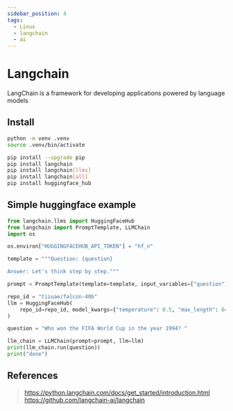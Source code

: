 ```yaml
---
sidebar_position: 4
tags:
  - Linux
  - langchain
  - ai
---
```



# Langchain

LangChain is a framework for developing applications powered by language models

## Install

```bash
python -m venv .venv
source .venv/bin/activate

pip install --upgrade pip
pip install langchain
pip install langchain[llms]
pip install langchain[all]
pip install huggingface_hub
```

## Simple huggingface example

```python
from langchain.llms import HuggingFaceHub
from langchain import PromptTemplate, LLMChain
import os

os.environ["HUGGINGFACEHUB_API_TOKEN"] = "hf_n"

template = """Question: {question}

Answer: Let's think step by step."""

prompt = PromptTemplate(template=template, input_variables=["question"])

repo_id = "tiiuae/falcon-40b"
llm = HuggingFaceHub(
    repo_id=repo_id, model_kwargs={"temperature": 0.5, "max_length": 64}
)

question = "Who won the FIFA World Cup in the year 1994? "

llm_chain = LLMChain(prompt=prompt, llm=llm)
print(llm_chain.run(question))
print("done")
```

## References

> <https://python.langchain.com/docs/get_started/introduction.html>
> <https://github.com/langchain-ai/langchain>

